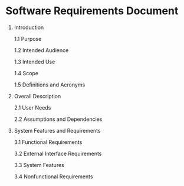 # Software Requirements Document

1. Introduction

    1.1 Purpose

    1.2 Intended Audience

    1.3 Intended Use

    1.4 Scope

    1.5 Definitions and Acronyms

2. Overall Description

    2.1 User Needs

    2.2 Assumptions and Dependencies

3. System Features and Requirements

    3.1 Functional Requirements

    3.2 External Interface Requirements

    3.3 System Features

    3.4 Nonfunctional Requirements
